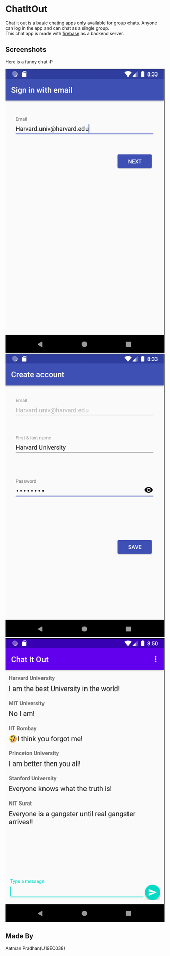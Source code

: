 # ChatItOut

   Chat it out is a basic chating apps only available for group chats. Anyone can log in the app and can chat as a single group.\
   This chat app is made with [firebase](https://firebase.google.com/?gclid=Cj0KCQjwhvf6BRCkARIsAGl1GGgXd10jDJjzg21nsMFvHwVrQXsL2FE-wr1dHZ6yZzw0LocCORpDT2waApx3EALw_wcB) as a backend server.


## Screenshots
   Here is a funny chat :P

<img src="Images/Screenshot 2020-09-13 at 8.33.38 PM.png" title="login page1" alt="Login page">
<img src="Images/Screenshot 2020-09-13 at 8.33.12 PM.png" title="login page2" alt="Login page">
<img src="Images/Screenshot 2020-09-13 at 8.50.04 PM.png" title="Chat page" alt="Chat page">



## Made By
   Aatman Pradhan(U19EC038)

   
